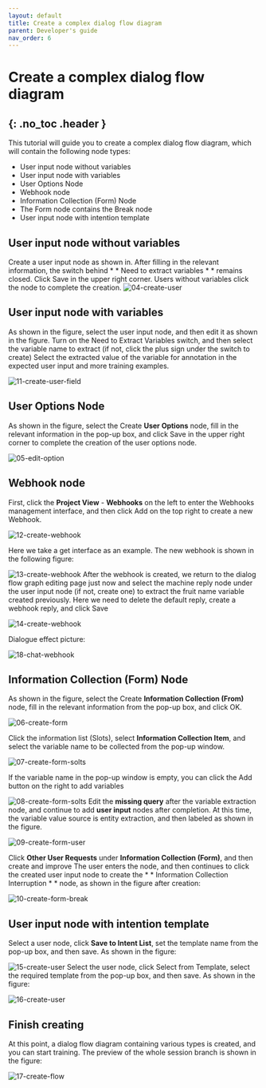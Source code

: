 ```yaml
---
layout: default
title: Create a complex dialog flow diagram
parent: Developer's guide
nav_order: 6
---
```


# Create a complex dialog flow diagram
{: .no_toc .header }
---

This tutorial will guide you to create a complex dialog flow diagram, which will contain the following node types:

- User input node without variables
- User input node with variables
- User Options Node
- Webhook node
- Information Collection (Form) Node
- The Form node contains the Break node
- User input node with intention template

## User input node without variables

Create a user input node as shown in. After filling in the relevant information, the switch behind * * Need to extract variables * * remains closed. Click Save in the upper right corner. Users without variables click the node to complete the creation.
![04-create-user](/assets/images/tutorial/flow/complex/04-create-user.png)

## User input node with variables
As shown in the figure, select the user input node, and then edit it as shown in the figure. Turn on the Need to Extract Variables switch, and then select the variable name to extract (if not, click the plus sign under the switch to create)
Select the extracted value of the variable for annotation in the expected user input and more training examples.

![11-create-user-field](/assets/images/tutorial/flow/complex/11-create-user-field.png)

## User Options Node
As shown in the figure, select the Create **User Options** node, fill in the relevant information in the pop-up box, and click Save in the upper right corner to complete the creation of the user options node.

![05-edit-option](/assets/images/tutorial/flow/complex/05-edit-option.png)

## Webhook node
First, click the **Project View** - **Webhooks** on the left to enter the Webhooks management interface, and then click Add on the top right to create a new Webhook.

![12-create-webhook](/assets/images/tutorial/flow/complex/12-create-webhook.png)

Here we take a get interface as an example. The new webhook is shown in the following figure:

![13-create-webhook](/assets/images/tutorial/flow/complex/13-create-webhook.png)
After the webhook is created, we return to the dialog flow graph editing page just now and select the machine reply node under the user input node (if not, create one) to extract the fruit name variable created previously.
Here we need to delete the default reply, create a webhook reply, and click Save

![14-create-webhook](/assets/images/tutorial/flow/complex/14-create-webhook.png)

Dialogue effect picture:

![18-chat-webhook](/assets/images/tutorial/flow/complex/18-chat-webhook.png)

## Information Collection (Form) Node

As shown in the figure, select the Create **Information Collection (From)** node, fill in the relevant information from the pop-up box, and click OK.

![06-create-form](/assets/images/tutorial/flow/complex/06-create-form.png)

Click the information list (Slots), select **Information Collection Item**, and select the variable name to be collected from the pop-up window.

![07-create-form-solts](/assets/images/tutorial/flow/complex/07-create-form-solts.png)

If the variable name in the pop-up window is empty, you can click the Add button on the right to add variables

![08-create-form-solts](/assets/images/tutorial/flow/complex/08-create-form-solts.png)
Edit the **missing query** after the variable extraction node, and continue to add **user input** nodes after completion. At this time, the variable value source is entity extraction, and then labeled as shown in the figure.

![09-create-form-user](/assets/images/tutorial/flow/complex/09-create-form-user.png)

Click **Other User Requests** under **Information Collection (Form)**, and then create and improve
The user enters the node, and then continues to click the created user input node to create the * * Information Collection Interruption * * node, as shown in the figure after creation:

![10-create-form-break](/assets/images/tutorial/flow/complex/10-create-form-break.png)

## User input node with intention template

Select a user node, click **Save to Intent List**, set the template name from the pop-up box, and then save. As shown in the figure:

![15-create-user](/assets/images/tutorial/flow/complex/15-create-user.png)
Select the user node, click Select from Template, select the required template from the pop-up box, and then save. As shown in the figure:

![16-create-user](/assets/images/tutorial/flow/complex/16-create-user.png)

## Finish creating
At this point, a dialog flow diagram containing various types is created, and you can start training. The preview of the whole session branch is shown in the figure:

![17-create-flow](/assets/images/tutorial/flow/complex/17-create-flow.png)

